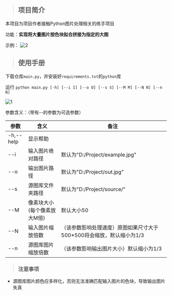 

> ## 项目简介

本项目为项目作者接触Python图片处理相关的练手项目

功能：**实现将大量图片按色块拟合拼接为指定的大图**

示例：
![2](http://gchat.qpic.cn/gchatpic_new/0/530077417-1-F4A3A40C2E797103D8B8982068495B90/0)


> ## 使用手册

下载仓库`main.py`，并安装好`requirements.txt`的`python`库

运行 `python main.py [-h] [--i I] [--o O] [--s S] [--M M] [--N N] [--n N]`

![1](http://gchat.qpic.cn/gchatpic_new/0/530077417-0-8D7D4C86364218C4FAB4763FA5FC321E/0)

参数含义：（带有--的参数为可选参数）

| 参数      | 含义                        | 备注                                                         |
| --------- | --------------------------- | ------------------------------------------------------------ |
| -h,--help | 显示帮助                    |                                                              |
| --i       | 输入图片绝对路径            | 默认为"D:/Project/example.jpg"                               |
| --o       | 输出图片路径                | 默认为"D:/Project/out.jpg"                                   |
| --s       | 源图库文件夹路径            | 默认为"D:/Project/source/"                                   |
| --M       | 像素块大小(每个像素放大M倍) | 默认大小50                                                   |
| --N       | 输入图片缩放倍数            | （该参数影响处理速度）原图如果尺寸大于500*500将会缩放，默认缩小为1/3 |
| --n       | 源图库图片缩放倍数          | （该参数影响输出图片大小）默认缩小为1/3                      |

> ### 注意事项

- 源图库图片颜色应多样化，否则无法准确匹配输入图片的色块，导致输出图片失真
